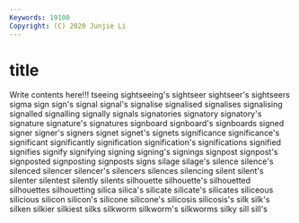 ```yaml
---
Keywords: 19100
Copyright: (C) 2020 Junjie Li
---
```


# title

Write contents here!!!
tseeing 
sightseeing's 
sightseer
sightseer's 
sightseers 
sigma 
sign 
sign's 
signal 
signal's 
signalise 
signalised 
signalises
signalising 
signalled 
signalling 
signally 
signals 
signatories 
signatory 
signatory's 
signature 
signature's
signatures 
signboard 
signboard's 
signboards 
signed 
signer 
signer's 
signers 
signet 
signet's
signets 
significance 
significance's 
significant 
significantly 
signification 
signification's 
significations 
signified 
signifies
signify 
signifying 
signing 
signing's 
signings 
signpost 
signpost's 
signposted 
signposting 
signposts
signs 
silage 
silage's 
silence 
silence's 
silenced 
silencer 
silencer's 
silencers 
silences
silencing 
silent 
silent's 
silenter 
silentest 
silently 
silents 
silhouette 
silhouette's 
silhouetted
silhouettes 
silhouetting 
silica 
silica's 
silicate 
silicate's 
silicates 
siliceous 
silicious 
silicon
silicon's 
silicone 
silicone's 
silicosis 
silicosis's 
silk 
silk's 
silken 
silkier 
silkiest
silks 
silkworm 
silkworm's 
silkworms 
silky 
sill 
sill's 
